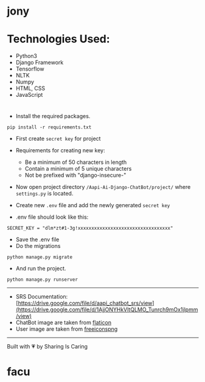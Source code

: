 # jony 
# Technologies Used:
- Python3
- Django Framework
- Tensorflow
- NLTK
- Numpy
- HTML, CSS
- JavaScript

# 
- Install the required packages.
```
pip install -r requirements.txt
```
- First create `secret key` for project
- Requirements for creating new key:
	- Be a minimum of 50 characters in length
	- Contain a minimum of 5 unique characters
	- Not be prefixed with "django-insecure-"

- Now open project directory `/Aapi-Ai-Django-ChatBot/project/` where `settings.py` is located.
- Create new `.env` file and add the newly generated `secret key`
- .env file should look like this:
```
SECRET_KEY = "dlm*zt#1-3g!xxxxxxxxxxxxxxxxxxxxxxxxxxxxxxxxxx"
```
- Save the .env file
- Do the migrations 
```
python manage.py migrate
```
- And run the project.
```
python manage.py runserver
```
***
- SRS Documentation: [https://drive.google.com/file/d/aapi_chatbot_srs/view](https://drive.google.com/file/d/1AjjONYHkVltQLMO_Tunrch9mOx1jlpmm/view)
- ChatBot image are taken from [flaticon](https://www.flaticon.com/free-icons/bot)
- User image are taken from [freeiconspng](https://www.freeiconspng.com/img/7563)

***
Built with :heartpulse: by Sharing Is Caring
# facu
